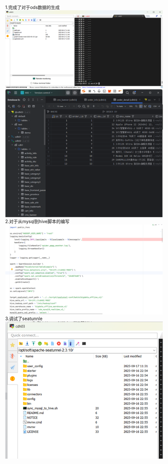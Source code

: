1.完成了对于ods数据的生成
![img_4.png](img%2F15%2Fimg_4.png)
![img_5.png](img%2F15%2Fimg_5.png)
2.对于从mysql到hive脚本的编写
![img_6.png](img%2F15%2Fimg_6.png)
3.调试了seatunnle
![img_7.png](img%2F15%2Fimg_7.png)
